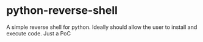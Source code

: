 # python-reverse-shell
A simple reverse shell for python. Ideally should allow the user to install and execute code. Just a PoC

